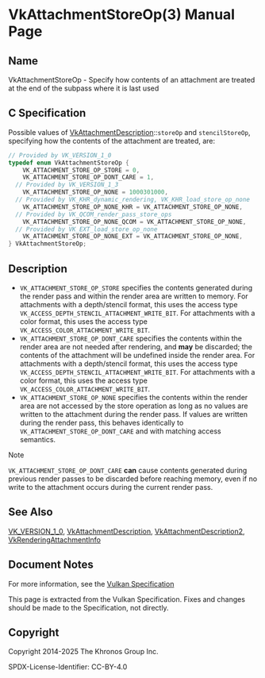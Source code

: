 # VkAttachmentStoreOp(3) Manual Page

## Name

VkAttachmentStoreOp - Specify how contents of an attachment are treated at the end of the subpass where it is last used



## [](#_c_specification)C Specification

Possible values of [VkAttachmentDescription](https://registry.khronos.org/vulkan/specs/latest/man/html/VkAttachmentDescription.html)::`storeOp` and `stencilStoreOp`, specifying how the contents of the attachment are treated, are:

```c++
// Provided by VK_VERSION_1_0
typedef enum VkAttachmentStoreOp {
    VK_ATTACHMENT_STORE_OP_STORE = 0,
    VK_ATTACHMENT_STORE_OP_DONT_CARE = 1,
  // Provided by VK_VERSION_1_3
    VK_ATTACHMENT_STORE_OP_NONE = 1000301000,
  // Provided by VK_KHR_dynamic_rendering, VK_KHR_load_store_op_none
    VK_ATTACHMENT_STORE_OP_NONE_KHR = VK_ATTACHMENT_STORE_OP_NONE,
  // Provided by VK_QCOM_render_pass_store_ops
    VK_ATTACHMENT_STORE_OP_NONE_QCOM = VK_ATTACHMENT_STORE_OP_NONE,
  // Provided by VK_EXT_load_store_op_none
    VK_ATTACHMENT_STORE_OP_NONE_EXT = VK_ATTACHMENT_STORE_OP_NONE,
} VkAttachmentStoreOp;
```

## [](#_description)Description

- `VK_ATTACHMENT_STORE_OP_STORE` specifies the contents generated during the render pass and within the render area are written to memory. For attachments with a depth/stencil format, this uses the access type `VK_ACCESS_DEPTH_STENCIL_ATTACHMENT_WRITE_BIT`. For attachments with a color format, this uses the access type `VK_ACCESS_COLOR_ATTACHMENT_WRITE_BIT`.
- `VK_ATTACHMENT_STORE_OP_DONT_CARE` specifies the contents within the render area are not needed after rendering, and **may** be discarded; the contents of the attachment will be undefined inside the render area. For attachments with a depth/stencil format, this uses the access type `VK_ACCESS_DEPTH_STENCIL_ATTACHMENT_WRITE_BIT`. For attachments with a color format, this uses the access type `VK_ACCESS_COLOR_ATTACHMENT_WRITE_BIT`.
- `VK_ATTACHMENT_STORE_OP_NONE` specifies the contents within the render area are not accessed by the store operation as long as no values are written to the attachment during the render pass. If values are written during the render pass, this behaves identically to `VK_ATTACHMENT_STORE_OP_DONT_CARE` and with matching access semantics.

Note

`VK_ATTACHMENT_STORE_OP_DONT_CARE` **can** cause contents generated during previous render passes to be discarded before reaching memory, even if no write to the attachment occurs during the current render pass.

## [](#_see_also)See Also

[VK\_VERSION\_1\_0](https://registry.khronos.org/vulkan/specs/latest/man/html/VK_VERSION_1_0.html), [VkAttachmentDescription](https://registry.khronos.org/vulkan/specs/latest/man/html/VkAttachmentDescription.html), [VkAttachmentDescription2](https://registry.khronos.org/vulkan/specs/latest/man/html/VkAttachmentDescription2.html), [VkRenderingAttachmentInfo](https://registry.khronos.org/vulkan/specs/latest/man/html/VkRenderingAttachmentInfo.html)

## [](#_document_notes)Document Notes

For more information, see the [Vulkan Specification](https://registry.khronos.org/vulkan/specs/latest/html/vkspec.html#VkAttachmentStoreOp)

This page is extracted from the Vulkan Specification. Fixes and changes should be made to the Specification, not directly.

## [](#_copyright)Copyright

Copyright 2014-2025 The Khronos Group Inc.

SPDX-License-Identifier: CC-BY-4.0